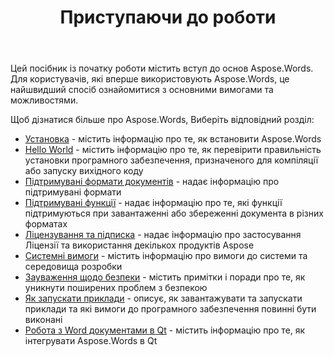 ﻿---
title: Приступаючи до роботи
second_title: Aspose.Words для C++
articleTitle: Приступаючи до роботи
linktitle: Приступаючи до роботи
type: docs
description: "Скористайтеся цим вступом до основ Aspose.Words для C++, щоб почати усвідомлювати цінність Aspose.Words для вашого бізнесу."
weight: 10
url: /uk/cpp/getting-started/
timestamp: 2024-09-25-11-08-55
---

Цей посібник із початку роботи містить вступ до основ Aspose.Words. Для користувачів, які вперше використовують Aspose.Words, це найшвидший спосіб ознайомитися з основними вимогами та можливостями.

Щоб дізнатися більше про Aspose.Words, Виберіть відповідний розділ:

- [Установка](/words/cpp/installation/) - містить інформацію про те, як встановити Aspose.Words
- [Hello World](/words/cpp/hello-world/) - містить інформацію про те, як перевірити правильність установки програмного забезпечення, призначеного для компіляції або запуску вихідного коду
- [Підтримувані формати документів](/words/cpp/supported-document-formats/) - надає інформацію про підтримувані формати
- [Підтримувані функції](/words/cpp/features/) - надає інформацію про те, які функції підтримуються при завантаженні або збереженні документа в різних форматах
- [Ліцензування та підписка](/words/cpp/licensing/) - надає інформацію про застосування Ліцензії та використання декількох продуктів Aspose
- [Системні вимоги](/words/cpp/system-requirements/) - містить інформацію про вимоги до системи та середовища розробки
- [Зауваження щодо безпеки](/words/cpp/security/) - містить примітки і поради про те, як уникнути поширених проблем з безпекою
- [Як запускати приклади](/words/cpp/how-to-run-the-examples/) - описує, як завантажувати та запускати приклади та які вимоги до програмного забезпечення повинні бути виконані
- [Робота з Word документами в Qt](/words/cpp/work-with-word-documents-in-qt/) - містить інформацію про те, як інтегрувати Aspose.Words в Qt
